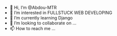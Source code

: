 - 👋 Hi, I’m @Abdou-MTR
- 👀 I’m interested in FULLSTUCK WEB DEVELOPING
- 🌱 I’m currently learning Django 
- 💞️ I’m looking to collaborate on ...
- 📫 How to reach me ...

<!---
Abdou-MTR/Abdou-MTR is a ✨ special ✨ repository because its `README.md` (this file) appears on your GitHub profile.
You can click the Preview link to take a look at your changes.
--->
